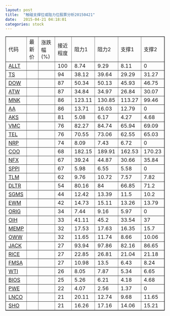 ```yaml
---
layout: post
title:  "触碰支撑位或阻力位股票分析20150421"
date:   2015-04-21 04:18:01
categories: stock
---
```

<script type="text/javascript">
var stockList = []
stockList.push('gb_allt');
stockList.push('gb_ts');
stockList.push('gb_dow');
stockList.push('gb_atw');
stockList.push('gb_mnk');
stockList.push('gb_aa');
stockList.push('gb_aks');
stockList.push('gb_vmc');
stockList.push('gb_tel');
stockList.push('gb_nrp');
stockList.push('gb_coo');
stockList.push('gb_nfx');
stockList.push('gb_sppi');
stockList.push('gb_tlm');
stockList.push('gb_dltr');
stockList.push('gb_sgms');
stockList.push('gb_ewm');
stockList.push('gb_orig');
stockList.push('gb_oih');
stockList.push('gb_memp');
stockList.push('gb_oww');
stockList.push('gb_jack');
stockList.push('gb_rice');
stockList.push('gb_fmsa');
stockList.push('gb_wti');
stockList.push('gb_bios');
stockList.push('gb_pwe');
stockList.push('gb_lnco');
stockList.push('gb_sho');
</script>
<table border="1">
 <tr>
 <td>代码</td>
 <td>最新价</td>
 <td>涨跌幅(%)</td>
 <td>接近程度</td>
 <td>阻力1</td>
 <td>阻力2</td>
 <td>支撑1</td>
 <td>支撑2</td>
</tr>
  <tr id="allt" class="red">
  <td><a href="http://stock.finance.sina.com.cn/usstock/quotes/ALLT.html" target="_blank">ALLT</a></td><td></td><td></td><td>100</td><td>8.74</td><td>9.29</td><td>8.11</td><td>0</td></tr>
  <tr id="ts" class="green">
  <td><a href="http://stock.finance.sina.com.cn/usstock/quotes/TS.html" target="_blank">TS</a></td><td></td><td></td><td>94</td><td>38.12</td><td>39.64</td><td>29.29</td><td>31.27</td></tr>
  <tr id="dow" class="red">
  <td><a href="http://stock.finance.sina.com.cn/usstock/quotes/DOW.html" target="_blank">DOW</a></td><td></td><td></td><td>87</td><td>50.34</td><td>50.13</td><td>45.93</td><td>46.75</td></tr>
  <tr id="atw" class="green">
  <td><a href="http://stock.finance.sina.com.cn/usstock/quotes/ATW.html" target="_blank">ATW</a></td><td></td><td></td><td>87</td><td>34.84</td><td>34.97</td><td>26.84</td><td>30.07</td></tr>
  <tr id="mnk" class="green">
  <td><a href="http://stock.finance.sina.com.cn/usstock/quotes/MNK.html" target="_blank">MNK</a></td><td></td><td></td><td>86</td><td>123.11</td><td>130.85</td><td>113.27</td><td>99.46</td></tr>
  <tr id="aa" class="red">
  <td><a href="http://stock.finance.sina.com.cn/usstock/quotes/AA.html" target="_blank">AA</a></td><td></td><td></td><td>86</td><td>13.71</td><td>16.03</td><td>12.79</td><td>0</td></tr>
  <tr id="aks" class="red">
  <td><a href="http://stock.finance.sina.com.cn/usstock/quotes/AKS.html" target="_blank">AKS</a></td><td></td><td></td><td>81</td><td>5.08</td><td>6.17</td><td>4.27</td><td>4.68</td></tr>
  <tr id="vmc" class="red">
  <td><a href="http://stock.finance.sina.com.cn/usstock/quotes/VMC.html" target="_blank">VMC</a></td><td></td><td></td><td>76</td><td>82.27</td><td>84.74</td><td>65.94</td><td>69.09</td></tr>
  <tr id="tel" class="green">
  <td><a href="http://stock.finance.sina.com.cn/usstock/quotes/TEL.html" target="_blank">TEL</a></td><td></td><td></td><td>76</td><td>70.55</td><td>73.06</td><td>62.55</td><td>65.03</td></tr>
  <tr id="nrp" class="red">
  <td><a href="http://stock.finance.sina.com.cn/usstock/quotes/NRP.html" target="_blank">NRP</a></td><td></td><td></td><td>74</td><td>8.09</td><td>7.43</td><td>6.72</td><td>0</td></tr>
  <tr id="coo" class="red">
  <td><a href="http://stock.finance.sina.com.cn/usstock/quotes/COO.html" target="_blank">COO</a></td><td></td><td></td><td>68</td><td>182.15</td><td>189.91</td><td>162.53</td><td>170.23</td></tr>
  <tr id="nfx" class="red">
  <td><a href="http://stock.finance.sina.com.cn/usstock/quotes/NFX.html" target="_blank">NFX</a></td><td></td><td></td><td>67</td><td>39.24</td><td>44.87</td><td>30.66</td><td>35.84</td></tr>
  <tr id="sppi" class="red">
  <td><a href="http://stock.finance.sina.com.cn/usstock/quotes/SPPI.html" target="_blank">SPPI</a></td><td></td><td></td><td>67</td><td>5.98</td><td>6.55</td><td>5.58</td><td>0</td></tr>
  <tr id="tlm" class="green">
  <td><a href="http://stock.finance.sina.com.cn/usstock/quotes/TLM.html" target="_blank">TLM</a></td><td></td><td></td><td>62</td><td>9.76</td><td>10.72</td><td>7.57</td><td>7.82</td></tr>
  <tr id="dltr" class="red">
  <td><a href="http://stock.finance.sina.com.cn/usstock/quotes/DLTR.html" target="_blank">DLTR</a></td><td></td><td></td><td>54</td><td>80.16</td><td>84</td><td>66.85</td><td>71.2</td></tr>
  <tr id="sgms" class="red">
  <td><a href="http://stock.finance.sina.com.cn/usstock/quotes/SGMS.html" target="_blank">SGMS</a></td><td></td><td></td><td>44</td><td>12.42</td><td>13.39</td><td>11.5</td><td>10.2</td></tr>
  <tr id="ewm" class="green">
  <td><a href="http://stock.finance.sina.com.cn/usstock/quotes/EWM.html" target="_blank">EWM</a></td><td></td><td></td><td>42</td><td>14.73</td><td>15.11</td><td>13.26</td><td>13.79</td></tr>
  <tr id="orig" class="red">
  <td><a href="http://stock.finance.sina.com.cn/usstock/quotes/ORIG.html" target="_blank">ORIG</a></td><td></td><td></td><td>34</td><td>7.44</td><td>9.16</td><td>5.97</td><td>0</td></tr>
  <tr id="oih" class="green">
  <td><a href="http://stock.finance.sina.com.cn/usstock/quotes/OIH.html" target="_blank">OIH</a></td><td></td><td></td><td>33</td><td>41.11</td><td>45.2</td><td>33.54</td><td>37</td></tr>
  <tr id="memp" class="red">
  <td><a href="http://stock.finance.sina.com.cn/usstock/quotes/MEMP.html" target="_blank">MEMP</a></td><td></td><td></td><td>32</td><td>17.53</td><td>17.63</td><td>16.35</td><td>15.7</td></tr>
  <tr id="oww" class="green">
  <td><a href="http://stock.finance.sina.com.cn/usstock/quotes/OWW.html" target="_blank">OWW</a></td><td></td><td></td><td>32</td><td>11.65</td><td>11.74</td><td>8.66</td><td>10.06</td></tr>
  <tr id="jack" class="red">
  <td><a href="http://stock.finance.sina.com.cn/usstock/quotes/JACK.html" target="_blank">JACK</a></td><td></td><td></td><td>27</td><td>93.94</td><td>97.86</td><td>82.16</td><td>86.65</td></tr>
  <tr id="rice" class="red">
  <td><a href="http://stock.finance.sina.com.cn/usstock/quotes/RICE.html" target="_blank">RICE</a></td><td></td><td></td><td>27</td><td>22.85</td><td>26.81</td><td>21.04</td><td>21.18</td></tr>
  <tr id="fmsa" class="green">
  <td><a href="http://stock.finance.sina.com.cn/usstock/quotes/FMSA.html" target="_blank">FMSA</a></td><td></td><td></td><td>27</td><td>10.98</td><td>13.5</td><td>6.43</td><td>8.24</td></tr>
  <tr id="wti" class="green">
  <td><a href="http://stock.finance.sina.com.cn/usstock/quotes/WTI.html" target="_blank">WTI</a></td><td></td><td></td><td>26</td><td>8.05</td><td>7.87</td><td>5.34</td><td>6.65</td></tr>
  <tr id="bios" class="red">
  <td><a href="http://stock.finance.sina.com.cn/usstock/quotes/BIOS.html" target="_blank">BIOS</a></td><td></td><td></td><td>25</td><td>5.26</td><td>6.21</td><td>4.18</td><td>4.68</td></tr>
  <tr id="pwe" class="red">
  <td><a href="http://stock.finance.sina.com.cn/usstock/quotes/PWE.html" target="_blank">PWE</a></td><td></td><td></td><td>22</td><td>4.07</td><td>2.56</td><td>1.37</td><td>0</td></tr>
  <tr id="lnco" class="red">
  <td><a href="http://stock.finance.sina.com.cn/usstock/quotes/LNCO.html" target="_blank">LNCO</a></td><td></td><td></td><td>21</td><td>20.11</td><td>12.74</td><td>9.68</td><td>11.65</td></tr>
  <tr id="sho" class="green">
  <td><a href="http://stock.finance.sina.com.cn/usstock/quotes/SHO.html" target="_blank">SHO</a></td><td></td><td></td><td>21</td><td>16.26</td><td>17.16</td><td>14.06</td><td>15.21</td></tr>
</table>
